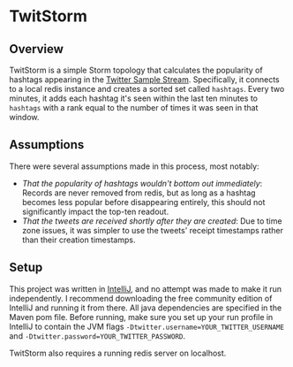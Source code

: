 TwitStorm
=========

Overview
--------

TwitStorm is a simple Storm topology that calculates the popularity of hashtags appearing in the [Twitter Sample Stream][samplestream]. Specifically, it connects to a local redis instance and creates a sorted set called `hashtags`. Every two minutes, it adds each hashtag it's seen within the last ten minutes to `hashtags` with a rank equal to the number of times it was seen in that window.

 [samplestream]: https://dev.twitter.com/docs/api/1.1/get/statuses/sample

Assumptions
-----------

There were several assumptions made in this process, most notably:

 - _That the popularity of hashtags wouldn't bottom out immediately_: Records are never removed from redis, but as long as a hashtag becomes less popular before disappearing entirely, this should not significantly impact the top-ten readout.
 - _That the tweets are received shortly after they are created_: Due to time zone issues, it was simpler to use the tweets' receipt timestamps rather than their creation timestamps.

Setup
-----

This project was written in [IntelliJ][idea], and no attempt was made to make it run independently. I recommend downloading the free community edition of IntelliJ and running it from there. All java dependencies are specified in the Maven pom file. Before running, make sure you set up your run profile in IntelliJ to contain the JVM flags `-Dtwitter.username=YOUR_TWITTER_USERNAME` and `-Dtwitter.password=YOUR_TWITTER_PASSWORD`.

 [idea]: http://www.jetbrains.com/idea/

TwitStorm also requires a running redis server on localhost.
